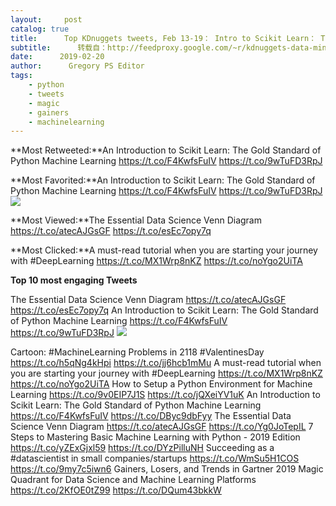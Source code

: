 ```yaml
---
layout:     post
catalog: true
title:      Top KDnuggets tweets, Feb 13-19： Intro to Scikit Learn： The Gold Standard of Python ML; The Essential Data Science Venn Diagram
subtitle:      转载自：http://feedproxy.google.com/~r/kdnuggets-data-mining-analytics/~3/eZUuqGcvGmM/top-tweets-feb13-19.html
date:      2019-02-20
author:      Gregory PS Editor
tags:
    - python
    - tweets
    - magic
    - gainers
    - machinelearning
---
```


**Most Retweeted:**An Introduction to Scikit Learn: The Gold Standard of Python Machine Learning 
https://t.co/F4KwfsFuIV
https://t.co/9wTuFD3RpJ


**Most Favorited:**An Introduction to Scikit Learn: The Gold Standard of Python Machine Learning 
https://t.co/F4KwfsFuIV
https://t.co/9wTuFD3RpJ
![](https://pbs.twimg.com/media/DzS-KBYXQAAM5oJ.jpg)


**Most Viewed:**The Essential Data Science Venn Diagram 
https://t.co/atecAJGsGF
https://t.co/esEc7opy7q


**Most Clicked:**A must-read tutorial when you are starting your journey with #DeepLearning 
https://t.co/MX1Wrp8nKZ
https://t.co/noYgo2UiTA


**Top 10 most engaging Tweets**

 The Essential Data Science Venn Diagram 
https://t.co/atecAJGsGF
https://t.co/esEc7opy7q
 An Introduction to Scikit Learn: The Gold Standard of Python Machine Learning 
https://t.co/F4KwfsFuIV
https://t.co/9wTuFD3RpJ
![](https://pbs.twimg.com/media/DzZCHHwXQAENOJD.jpg)

Cartoon: #MachineLearning Problems in 2118 #ValentinesDay 
https://t.co/h5qNg4kHpi
https://t.co/jj6hcb1mMu
 A must-read tutorial when you are starting your journey with #DeepLearning 
https://t.co/MX1Wrp8nKZ
https://t.co/noYgo2UiTA
 How to Setup a Python Environment for Machine Learning 
https://t.co/9v0EIP7J1S
https://t.co/jQXeiYV1uK
 An Introduction to Scikit Learn: The Gold Standard of Python Machine Learning 
https://t.co/F4KwfsFuIV
https://t.co/DByc9dbFyy
 The Essential Data Science Venn Diagram 
https://t.co/atecAJGsGF
https://t.co/Yg0JoTepIL
 7 Steps to Mastering Basic Machine Learning with Python - 2019 Edition 
https://t.co/yZExGjxl59
https://t.co/DYzPilluNH
 Succeeding as a #datascientist in small companies/startups 
https://t.co/WmSu5H1COS
https://t.co/9my7c5iwn6
 Gainers, Losers, and Trends in Gartner 2019 Magic Quadrant for Data Science and Machine Learning Platforms 
https://t.co/2KfOE0tZ99
https://t.co/DQum43bkkW
 






